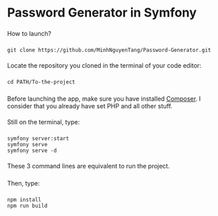 # Password Generator in Symfony
### 
How to launch?

####
#####
    git clone https://github.com/MinhNguyenTang/Password-Generator.git

####
  Locate the repository you cloned in the terminal of your code editor:
#####
    cd PATH/To-the-project

###
Before launching the app, make sure you have installed [Composer](https://getcomposer.org/download/). I consider that you already have set PHP and all other stuff. 
####
  Still on the terminal, type:
#####
    symfony server:start
    symfony serve
    symfony serve -d

####
  These 3 command lines are equivalent to run the project.

###
Then, type:
#####
    npm install
    npm run build
